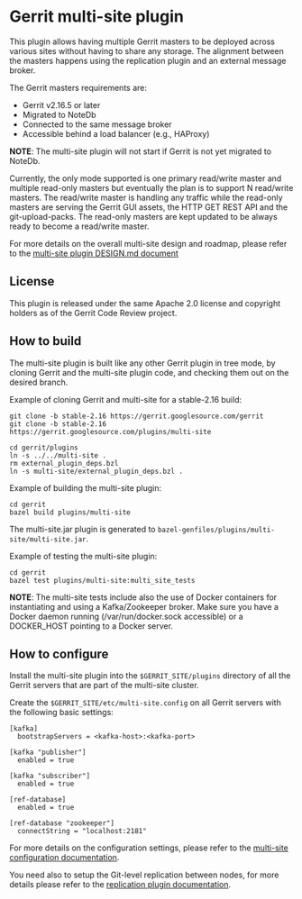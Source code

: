 # Gerrit multi-site plugin

This plugin allows having multiple Gerrit masters to be deployed across various
sites without having to share any storage. The alignment between the masters
happens using the replication plugin and an external message broker.

The Gerrit masters requirements are:

- Gerrit v2.16.5 or later
- Migrated to NoteDb
- Connected to the same message broker
- Accessible behind a load balancer (e.g., HAProxy)

**NOTE**: The multi-site plugin will not start if Gerrit is not yet migrated
to NoteDb.

Currently, the only mode supported is one primary read/write master
and multiple read-only masters but eventually the plan is to support N
read/write masters. The read/write master is handling any traffic while the
read-only masters are serving the Gerrit GUI assets, the HTTP GET REST API and
the git-upload-packs. The read-only masters are kept updated to be always ready
to become a read/write master.

For more details on the overall multi-site design and roadmap, please refer
to the [multi-site plugin DESIGN.md document](DESIGN.md)

## License

This plugin is released under the same Apache 2.0 license and copyright holders
as of the Gerrit Code Review project.

## How to build

The multi-site plugin is built like any other Gerrit plugin in tree mode, by cloning
Gerrit and the multi-site plugin code, and checking them out on the desired branch.

Example of cloning Gerrit and multi-site for a stable-2.16 build:

```
git clone -b stable-2.16 https://gerrit.googlesource.com/gerrit
git clone -b stable-2.16 https://gerrit.googlesource.com/plugins/multi-site

cd gerrit/plugins
ln -s ../../multi-site .
rm external_plugin_deps.bzl
ln -s multi-site/external_plugin_deps.bzl .
```

Example of building the multi-site plugin:

```
cd gerrit
bazel build plugins/multi-site
```

The multi-site.jar plugin is generated to `bazel-genfiles/plugins/multi-site/multi-site.jar`.

Example of testing the multi-site plugin:

```
cd gerrit
bazel test plugins/multi-site:multi_site_tests
```

**NOTE**: The multi-site tests include also the use of Docker containers for
instantiating and using a Kafka/Zookeeper broker. Make sure you have a Docker
daemon running (/var/run/docker.sock accessible) or a DOCKER_HOST pointing to
a Docker server.

## How to configure

Install the multi-site plugin into the `$GERRIT_SITE/plugins` directory of all
the Gerrit servers that are part of the multi-site cluster.

Create the `$GERRIT_SITE/etc/multi-site.config` on all Gerrit servers with the
following basic settings:

```
[kafka]
  bootstrapServers = <kafka-host>:<kafka-port>

[kafka "publisher"]
  enabled = true

[kafka "subscriber"]
  enabled = true

[ref-database]
  enabled = true

[ref-database "zookeeper"]
  connectString = "localhost:2181"
```

For more details on the configuration settings, please refer to the
[multi-site configuration documentation](src/main/resources/Documentation/config.md).

You need also to setup the Git-level replication between nodes, for more details
please refer to the
[replication plugin documentation](https://gerrit.googlesource.com/plugins/replication/+/refs/heads/master/src/main/resources/Documentation/config.md).
